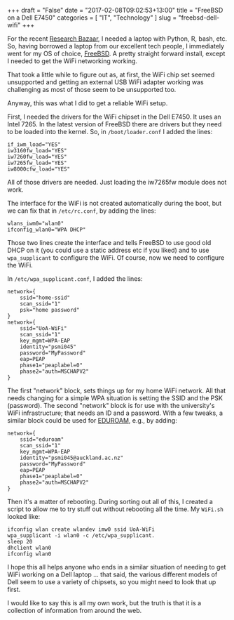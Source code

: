 +++
draft = "False"
date = "2017-02-08T09:02:53+13:00"
title = "FreeBSD on a Dell E7450"
categories = [
  "IT",
  "Technology"
]
slug = "freebsd-dell-wifi"
+++

For the recent [Research Bazaar](http://2017.resbaz.com/auckland/), I
needed a laptop with Python, R, bash, etc. So, having borrowed a
laptop from our excellent tech people, I immediately went for my OS of
choice, [FreeBSD](http://www.freebsd.org/). A pretty straight forward
install, except I needed to get the WiFi networking working.

That took a little while to figure out as, at first, the WiFi chip set
seemed unsupported and getting an external USB WiFi adapter working
was challenging as most of those seem to be unsupported too.

Anyway, this was what I did to get a reliable WiFi setup.

First, I needed the drivers for the WiFi chipset in the Dell E7450. It
uses an Intel 7265. In the latest version of FreeBSD there are drivers
but they need to be loaded into the kernel. So, in `/boot/loader.conf`
I added the lines:

	if_iwm_load="YES"
	iw3160fw_load="YES"
	iw7260fw_load="YES"
	iw7265fw_load="YES"
	iw8000cfw_load="YES"

All of those drivers are needed. Just loading the iw7265fw module does
not work.

The interface for the WiFi is not created automatically during the
boot, but we can fix that in `/etc/rc.conf`, by adding the lines:

	wlans_iwm0="wlan0"
	ifconfig_wlan0="WPA DHCP"
	
	
Those two lines create the interface and tells FreeBSD to use good old
DHCP on it (you could use a static address etc if you liked) and to
use `wpa_supplicant` to configure the WiFi. Of course, now we need to
configure the WiFi.

In `/etc/wpa_supplicant.conf`, I added the lines:

	network={
		ssid="home-ssid"
		scan_ssid="1"
		psk="home password"
	}
	network={
		ssid="UoA-WiFi"
		scan_ssid="1"
		key_mgmt=WPA-EAP
		identity="psmi045"
		password="MyPassword"
		eap=PEAP
		phase1="peaplabel=0"
		phase2="auth=MSCHAPV2"
	}
	
The first "network" block, sets things up for my home WiFi network.
All that needs changing for a simple WPA situation is setting the SSID
and the PSK (password). The second "network" block is for use with the
university's WiFi infrastructure; that needs an ID and a password.
With a few tweaks, a similar block could be used for
[EDUROAM](https://www.eduroam.org/), e.g., by adding:

	network={
		ssid="eduroam"
		scan_ssid="1"
		key_mgmt=WPA-EAP
		identity="psmi045@auckland.ac.nz"
		password="MyPassword"
		eap=PEAP
		phase1="peaplabel=0"
		phase2="auth=MSCHAPV2"
	}

Then it's a matter of rebooting. During sorting out all of this, I
created a script to allow me to try stuff out without rebooting all the
time. My `WiFi.sh` looked like:

	ifconfig wlan create wlandev imw0 ssid UoA-WiFi
	wpa_supplicant -i wlan0 -c /etc/wpa_supplicant.
	sleep 20
	dhclient wlan0
	ifconfig wlan0
	
I hope this all helps anyone who ends in a similar situation of
needing to get WiFi working on a Dell laptop ... that said, the
various different models of Dell seem to use a variety of chipsets, so
you might need to look that up first.

I would like to say this is all my own work, but the truth is that it
is a collection of information from around the web.
